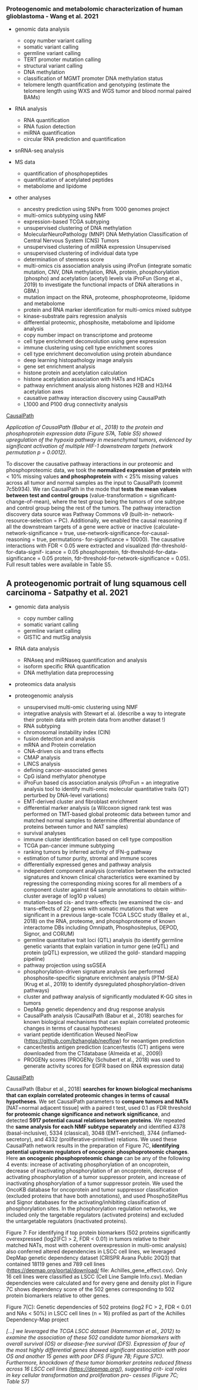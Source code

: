 ### Proteogenomic and metabolomic characterization of human glioblastoma - Wang et al. 2021

* genomic data analysis	
  * copy number variant calling
  * somatic variant calling
  * germline variant calling
  * TERT promoter  mutation calling
  * structural variant calling
  * DNA methylation
  * classification of MGMT promoter DNA methylation status
  * telomere length quantification and genotyping (estimate the telomere length using WXS and WGS tumor and blood normal paired BAMs)
* RNA analysis
  * RNA quantification
  * RNA fusion detection
  * miRNA quantification
  * circular RNA prediction and quantification
* snRNA-seq analysis
* MS data
  * quantification of phosphopeptides
  * quantification of acetylated peptides
  * metabolome and lipidome

* other analyses
  * ancestry prediction using SNPs from 1000 genomes project
  * multi-omics subtyping using NMF
  * expression-based TCGA subtyping
  * unsupervised clustering of DNA methylation
  * MolecularNeuroPathology (MNP) DNA Methylation Classification of Central Nervous System (CNS) Tumors
  * unsupervised clustering of miRNA expression Unsupervised
  * unsupervised clustering of individual data type
  * determination of stemness score
  * multi-omics cis association analysis using iProFun (integrate somatic mutation, CNV, DNA methylation, RNA, protein, phosphorylation (phospho) and acetylation (acetyl) levels via iProFun (Song et al., 2019) to investigate the functional impacts of DNA alterations in GBM.)
  * mutation impact on the RNA, proteome, phosphoproteome, lipidome and metabolome
  * protein and RNA marker identification for multi-omics mixed subtype
  * kinase-substrate pairs regression analysis
  * differential proteomic, phosphosite, metabolome and lipidome analysis
  * copy number impact on transcriptome and proteome
  * cell type enrichment deconvolution using gene expression
  * immune clustering using cell type enrichment scores
  * cell type enrichment deconvolution using protein abundance
  * deep learning histopathology image analysis
  * gene set enrichment analysis
  * histone protein and acetylation calculation
  * histone acetylation association with HATs and HDACs
  * pathway enrichment analysis along histones H2B and H3/H4 acetylation axes
  * causative pathway interaction discovery using CausalPath
  * L1000 and P100 drug connectivity analysis



<u>CausalPath</u>

*Application of CausalPath (Babur et al., 2018) to the protein and phosphoprotein expression data (Figure S7A, Table S5) showed upregulation of the hypoxia pathway in mesenchymal tumors, evidenced by significant activation of multiple HIF-1 downstream targets (network permutation p = 0.0012).* 

To discover the causative pathway interactions in our proteomic and phosphoproteomic data, we took the **normalized expression of protein** with < 10% missing values **and phosphoprotein** with < 25% missing values across all tumor and normal samples as the input to CausalPath (commit 7c5b934). We ran CausalPath in the mode that **tests the mean values between test and control groups** (value-transformation = significant-change-of-mean), where the test group being the tumors of one subtype and control group being the rest of the tumors. The pathway interaction discovery data source was Pathway Commons v9 (built-in- network-resource-selection = PC). Additionally, we enabled the causal reasoning if all the downstream targets of a gene were active or inactive (calculate-network-significance = true, use-network-significance-for-causal-reasoning = true, permutations- for-significance = 10000). The causative interactions with FDR < 0.05 were extracted and visualized (fdr-threshold-for-data-signif- icance = 0.05 phosphoprotein, fdr-threshold-for-data-significance = 0.05 protein, fdr-threshold-for-network-significance = 0.05). Full result tables were available in Table S5.





## A proteogenomic portrait of lung squamous cell carcinoma - Satpathy et al. 2021



* genomic data analysis
  * copy number calling
  * somatic variant calling
  * germline variant calling
  * GISTIC and mutSig analysis
* RNA data analysis
  * RNAseq and miRNaseq quantification and analysis
  * isoform specific RNA quantification
  * DNA methylation data preprocessing

* proteomics data analysis

* proteogenomic analysis
  * unsupervised multi-omic clustering using NMF
  * integrative analysis with Stewart et al. (describe a way to integrate their protein data with protein data from another dataset !)
  * RNA subtyping
  * chromosomal instability index (CIN)
  * fusion detection and analysis
  * mRNA and Protein correlation
  * CNA-driven cis and trans effects
  * CMAP analysis
  * LINCS analysis
  * defining cancer-associated genes
  * CpG island methylator phenotype
  * iProFun based cis association analysis (iProFun = an integrative analysis tool to identify multi-omic molecular quantitative traits (QT) perturbed by DNA-level variations)
  * EMT-derived cluster and fibroblast enrichment
  * differential marker analysis (a Wilcoxon signed rank test was performed on TMT-based global proteomic data between tumor and matched normal samples to determine differential abundance of proteins between tumor and NAT samples)
  * survival analyses
  * immune cluster identification based on cell type composition
  * TCGA pan-cancer immune subtyping
  * ranking tumors by inferred activity of IFN-g pathway
  * estimation of tumor purity, stromal and immune scores 
  * differentially expressed genes and pathway analysis
  * independent component analysis (correlation between the extracted signatures and known clinical characteristics were examined by regressing the corresponding mixing scores for all members of a component cluster against 64 sample annotations to obtain within-cluster average of log10 p values)
  * mutation-based cis- and trans-effects (we examined the cis- and trans-effects of 22 genes with somatic mutations that were significant in a previous large-scale TCGA LSCC study (Bailey et al., 2018) on the RNA, proteome, and phosphoproteome of known interactome DBs including Omnipath, Phosphositeplus, DEPOD, Signor, and CORUM)
  * germline quantitative trait loci (QTL) analysis (to identify germline genetic variants that explain variation in tumor gene (eQTL) and protein (pQTL) expression, we utilized the gold- standard mapping pipeline)
  * pathway projection using ssGSEA
  * phosphorylation-driven signature analysis (we performed phosphosite-specific signature enrichment analysis (PTM-SEA) (Krug et al., 2019) to identify dysregulated phosphorylation-driven pathways)
  * cluster and pathway analysis of significantly modulated K-GG sites in tumors
  * DepMap genetic dependency and drug response analysis
  * CausalPath analysis (CausalPath (Babur et al., 2018) searches for known biological mechanisms that can explain correlated proteomic changes in terms of causal hypotheses)
  * variant peptide identification Weused NeoFlow (https://github.com/bzhanglab/neoflow) for neoantigen prediction
  * cancer/testis antigen prediction (cancer/testis (CT) antigens were downloaded from the CTdatabase (Almeida et al., 2009))
  * PROGENy scores (PROGENy (Schubert et al., 2018) was used to generate activity scores for EGFR based on RNA expression data)

<u>CausalPath</u>

CausalPath (Babur et al., 2018) **searches for known biological mechanisms that can explain correlated proteomic changes in terms of causal hypotheses**. We set CausalPath parameters to **compare tumors and NATs** [NAT=normal adjacent tissue] with a paired t test, used 0.1 as FDR threshold **for proteomic change significance and network significance**, and detected **5917 potential causal relations between proteins**. We repeated the **same analysis for each NMF subtype separately** and identified 4378 (basal-inclusive), 5334 (classical), 3048 (EMT-enriched), 3744 (inflamed-secretory), and 4332 (proliferative-primitive) relations. We used these CausalPath network results in the preparation of Figure 7C, **identifying potential upstream regulators of oncogenic phosphoproteomic changes**. Here **an oncogenic phosphoproteomic change** can be any of the following 4 events: increase of activating phosphorylation of an oncoprotein, decrease of inactivating phosphorylation of an oncoprotein, decrease of activating phosphorylation of a tumor suppressor protein, and increase of inactivating phosphorylation of a tumor suppressor protein. We used the OncoKB database for oncoprotein and tumor suppressor classification (excluded proteins that have both annotations), and used PhosphoSitePlus and Signor databases for the activating/inhibiting classification of phosphorylation sites. In the phosphorylation regulation networks, we included only the targetable regulators (activated proteins) and excluded the untargetable regulators (inactivated proteins).

Figure 7: For identifying if top protein biomarkers (502 proteins significantly overexpressed (log2(FC) > 2, FDR < 0.01) in tumors
relative to their matched NATs, most with coherent overexpression in multi-omic analysis) also conferred altered dependencies in LSCC cell lines, we leveraged DepMap genetic dependency dataset (CRISPR Avana Public 20Q3) that contained 18119 genes and 789 cell lines (https://depmap.org/portal/download/ file: Achilles_gene_effect.csv). Only 16 cell lines were classified as LSCC (Cell Line Sample Info.csv). Median dependencies were calculated and for every gene and density plot in Figure 7C shows dependency score of the 502 genes corresponding to 502 protein biomarkers relative to other genes.

Figure 7(C): Genetic dependencies of 502 proteins (log2 FC > 2, FDR < 0.01 and NAs < 50%) in LSCC cell lines (n = 16) profiled as part of the Achilles Dependency-Map project

*[...] we leveraged the TCGA LSCC dataset (Hammerman et al., 2012) to examine the association of these 502 candidate tumor biomarkers with overall survival (OS) or disease-free survival (DFS). Expression of four of the most highly differential genes showed significant association with poor OS and another 15 genes with poor DFS (Figure 7B; Figure S7C). Furthermore, knockdown of these tumor biomarker proteins reduced fitness across 16 LSCC cell lines (https://depmap.org/), suggesting crit- ical roles in key cellular transformation and proliferation pro- cesses (Figure 7C; Table S7)*